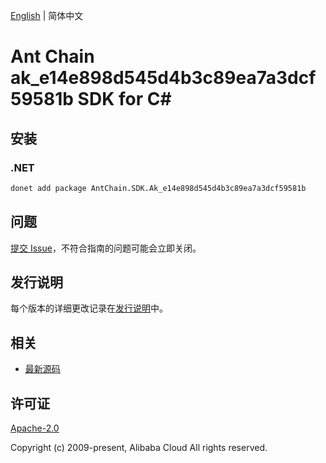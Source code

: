 [English](README.md) | 简体中文

# Ant Chain ak_e14e898d545d4b3c89ea7a3dcf59581b SDK for C#

## 安装

### .NET

```bash
donet add package AntChain.SDK.Ak_e14e898d545d4b3c89ea7a3dcf59581b
```

## 问题

[提交 Issue](https://github.com/alipay/antchain-openapi-prod-sdk/issues/new)，不符合指南的问题可能会立即关闭。

## 发行说明

每个版本的详细更改记录在[发行说明](./ChangeLog.txt)中。

## 相关

* [最新源码](https://github.com/antchain-openapi-prod-sdk)

## 许可证

[Apache-2.0](http://www.apache.org/licenses/LICENSE-2.0)

Copyright (c) 2009-present, Alibaba Cloud All rights reserved.

